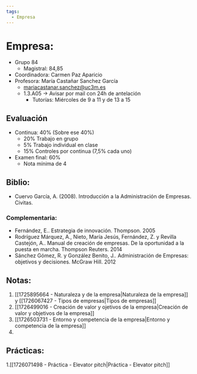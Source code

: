 ```yaml
---
tags:
  - Empresa
---
```

# Empresa:
+ Grupo 84
	+ Magistral: 84,85
+ Coordinadora: Carmen Paz Aparicio
+ Profesora: María Castañar Sanchez García
	+ mariacastanar.sanchez@uc3m.es
	+ 1.3.A05 → Avisar por mail con 24h de antelación
		+ Tutorías: Miércoles de 9 a 11 y de 13 a 15

## Evaluación
+ Continua: 40%
	(Sobre ese 40%)
	+ 20% Trabajo en grupo
	+ 5% Trabajo individual en clase
	+ 15% Controles por continua (7,5% cada uno)
+ Examen final: 60%
	+ Nota mínima de 4

## Biblio: 
+  Cuervo García, A. (2008). Introducción a la Administración de Empresas. Civitas.
### Complementaria: 
- Fernández, E.. Estrategia de innovación. Thompson. 2005
- Rodríguez Márquez, A., Nieto, María Jesús, Fernández, Z. y Revilla Castejón, A.. Manual de creación de empresas. De la oportunidad a la puesta en marcha. Thompson Reuters. 2014
- Sánchez Gómez, R. y González Benito, J.. Administración de Empresas: objetivos y decisiones. McGraw Hill. 2012
## Notas: 
1.  [[1725895664 - Naturaleza y de la empresa|Naturaleza de la empresa]] y [[1726067427 - Tipos de empresas|Tipos de empresas]]
2. [[1726499016 - Creación de valor y ojetivos de la empresa|Creación de valor y objetivos de la empresa]]
3. [[1726503731 - Entorno y competencia de la empresa|Entorno y competencia de la empresa]]
4. 
## Prácticas:
1.[[1726071498 - Práctica - Elevator pitch|Práctica - Elevator pitch]]
